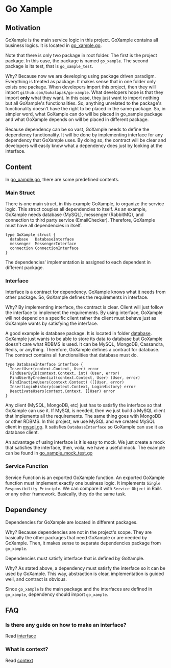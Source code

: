 # Go Xample

## Motivation

GoXample is the main service logic in this project. GoXample contains all business logics. It is located in [go_xample.go](https://github.com/bukalapak/go-xample/blob/master/go_xample.go).

Note that there is only two package in root folder. The first is the project package. In this case, the package is named `go_xample`. The second package is its test, that is `go_xample_test`.

Why?
Because now we are developing using package driven paradigm. Everything is treated as package. It makes sense that in one folder only exists one package. When developers import this project, then they will import `github.com/bukalapak/go-xample`. What developers hope is that they import **only** what they want. In this case, they just want to import nothing but all GoXample's functionalities. So, anything unrelated to the package's functionality doesn't have the right to be placed in the same package. So, in simpler word, what GoXample can do will be placed in go_xample package and what GoXample depends on will be placed in different package.

Because dependency can be so vast, GoXample needs to define the dependency functionality. It will be done by implementing interface for any dependency that GoXample uses. By doing so, the contract will be clear and developers will easily know what a dependency does just by looking at the interface.

## Content

In [go_xample.go](https://github.com/bukalapak/go-xample/blob/master/go_xample.go), there are some predefined contents.

### Main Struct

There is one main struct, in this example GoXample, to organize the service logic. This struct couples all dependencies to itself. As an example, GoXample needs database (MySQL), messenger (RabbitMQ), and connection to third party service (EmailChecker). Therefore, GoXample must have all dependencies in itself.

```golang
type GoXample struct {
  database   DatabaseInterface
  messenger  MessengerInterface
  connection ConnectionInterface
}
```

The dependencies' implementation is assigned to each dependent in different package.

### Interface

Interface is a contract for dependency. GoXample knows what it needs from other package. So, GoXample defines the requirements in interface.

Why?
By implementing interface, the contract is clear. Client will just follow the interface to implement the requirements. By using interface, GoXample will not depend on a specific client rather the client must behave just as GoXample wants by satisfying the interface.

A good example is database package. It is located in folder [database](https://github.com/bukalapak/go-xample/tree/master/database). GoXample just wants to be able to store its data to database but GoXample doesn't care what RDBMS is used. It can be MySQL, MongoDB, Cassandra, Redis, or anything. Therefore, GoXample defines a contract for database. The contract contains all functionalities that  database must do.

```golang
type DatabaseInterface interface {
  InsertUser(context.Context, User) error
  FindUserByID(context.Context, int) (User, error)
  FindUserByCredential(context.Context, User) (User, error)
  FindInactiveUsers(context.Context) ([]User, error)
  InsertLoginHistory(context.Context, LoginHistory) error
  DeactivateUsers(context.Context, []User) error
}
```

Any client (MySQL, MongoDB, etc) just has to satisfiy the interface so that GoXample can use it. If MySQL is needed, then we just build a MySQL client that implements all the requirements. The same thing goes with MongoDB or other RDBMS. In this project, we use MySQL and we created MySQL client in [mysql.go](https://github.com/bukalapak/go-xample/blob/master/database/mysql.go). It satisfies `DatabaseInterface` so GoXample can use it as database client.

An advantage of using interface is it is easy to mock. We just create a mock that satisfies the interface, then, voila, we have a useful mock. The example can be found in [go_xample_mock_test.go](https://github.com/bukalapak/go-xample/blob/master/go_xample_mock_test.go)

### Service Function

Service Function is an exported GoXample function. An exported GoXample function must implement exactly one business logic. It implements `Single Responsibility Principle`. We can compare it with `Service Object` in Rails or any other framework. Basically, they do the same task.

## Dependency

Dependencies for GoXample are located in different packages.

Why?
Because dependencies are not in the project's scope. They are basically the other packages that need GoXample or are needed by GoXample. Then, it makes sense to separate dependencies package from `go_xample`.

Dependencies must satisfy interface that is defined by GoXample.

Why?
As stated above, a dependency must satisfy the interface so it can be used by GoXample. This way, abstraction is clear, implementation is guided well, and contract is obvious.

Since `go_xample` is the main package and the interfaces are defined in `go_xample`, dependency should import `go_xample`.

## FAQ

### Is there any guide on how to make an interface?

Read [interface](https://github.com/bukalapak/go-xample/blob/master/doc/interface.md)

### What is context?

Read [context](https://github.com/bukalapak/go-xample/blob/master/doc/context.md)
